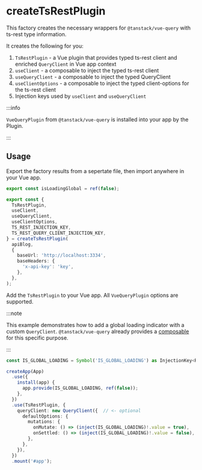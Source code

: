 # createTsRestPlugin

This factory creates the necessary wrappers for `@tanstack/vue-query` with ts-rest type information.

It creates the following for you:

1. `TsRestPlugin` - a Vue plugin that provides typed ts-rest client and enriched `QueryClient` in Vue app context
2. `useClient` - a composable to inject the typed ts-rest client
3. `useQueryClient` - a composable to inject the typed QueryClient
4. `useClientOptions` - a composable to inject the typed client-options for the ts-rest client
5. Injection keys used by `useClient` and `useQueryClient`

:::info

`VueQueryPlugin` from `@tanstack/vue-query` is installed into your app by the Plugin.

:::

## Usage

Export the factory results from a sepertate file, then import anywhere in your Vue app.

```ts
export const isLoadingGlobal = ref(false);

export const {
  TsRestPlugin,
  useClient,
  useQueryClient,
  useClientOptions,
  TS_REST_INJECTION_KEY,
  TS_REST_QUERY_CLIENT_INJECTION_KEY,
} = createTsRestPlugin(
  apiBlog,
  {
    baseUrl: 'http://localhost:3334',
    baseHeaders: {
      'x-api-key': 'key',
    },
  },
);
```

Add the `TsRestPlugin` to your Vue app. All `VueQueryPlugin` options are supported.

:::note

This example demonstrates how to add a global loading indicator with a custom `QueryClient`.
`@tanstack/vue-query` already provides a [composable](https://tanstack.com/query/latest/docs/framework/vue/guides/background-fetching-indicators#displaying-global-background-fetching-loading-state) for this specific purpose.

:::


```ts
const IS_GLOBAL_LOADING = Symbol('IS_GLOBAL_LOADING') as InjectionKey<Ref<boolean>>;

createApp(App)
  .use({
    install(app) {
      app.provide(IS_GLOBAL_LOADING, ref(false));
    },
  })
  .use(TsRestPlugin, {
    queryClient: new QueryClient({  // <- optional
      defaultOptions: {
        mutations: {
          onMutate: () => (inject(IS_GLOBAL_LOADING)!.value = true),
          onSettled: () => (inject(IS_GLOBAL_LOADING)!.value = false),
        },
      },
    }),
  })
  .mount('#app');
```
